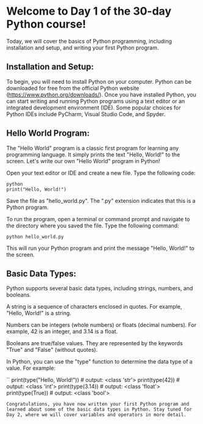 # Welcome to Day 1 of the 30-day Python course! 
Today, we will cover the basics of Python programming, including installation and setup, and writing your first Python program.

## Installation and Setup:
To begin, you will need to install Python on your computer. Python can be downloaded for free from the official Python website (https://www.python.org/downloads/). Once you have installed Python, you can start writing and running Python programs using a text editor or an integrated development environment (IDE). Some popular choices for Python IDEs include PyCharm, Visual Studio Code, and Spyder.

## Hello World Program:
The "Hello World" program is a classic first program for learning any programming language. It simply prints the text "Hello, World!" to the screen. Let's write our own "Hello World" program in Python!

Open your text editor or IDE and create a new file. Type the following code:

```
python
print("Hello, World!")
```

Save the file as "hello_world.py". The ".py" extension indicates that this is a Python program.

To run the program, open a terminal or command prompt and navigate to the directory where you saved the file. Type the following command:

```
python hello_world.py
```
This will run your Python program and print the message "Hello, World!" to the screen.

## Basic Data Types:
Python supports several basic data types, including strings, numbers, and booleans.

A string is a sequence of characters enclosed in quotes. For example, "Hello, World!" is a string.

Numbers can be integers (whole numbers) or floats (decimal numbers). For example, 42 is an integer, and 3.14 is a float.

Booleans are true/false values. They are represented by the keywords "True" and "False" (without quotes).

In Python, you can use the "type" function to determine the data type of a value. For example:

``
print(type("Hello, World!")) # output: <class 'str'>
print(type(42)) # output: <class 'int'>
print(type(3.14)) # output: <class 'float'>
print(type(True)) # output: <class 'bool'>
```
Congratulations, you have now written your first Python program and learned about some of the basic data types in Python. Stay tuned for Day 2, where we will cover variables and operators in more detail.

